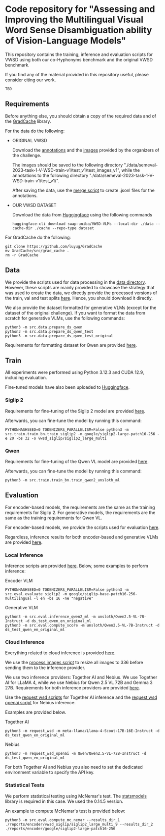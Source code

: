 # Code repository for "Assessing and Improving the Multilingual Visual Word Sense Disambiguation ability of Vision-Language Models"

This repository contains the training, inference and evaluation scripts for VWSD using both our co-Hyphonyms benchmark and the original VWSD benchmark.

If you find any of the material provided in this repository useful, please consider citing our work.

```
TBD
```

## Requirements

Before anything else, you should obtain a copy of the required data and of the [GradCache](https://github.com/luyug/GradCache) library.

For the data do the following:

- ORIGINAL VWSD

    Download the [annotations](https://drive.google.com/file/d/10vDZsY0EhzvFFR8IF-3P_2ApOF0GIMML/view?usp=share_link) and the [images](https://drive.google.com/file/d/1rK7EskkEXzD59j5On-8orO5mIinQGUMW/view?usp=share_link) provided by the organizers of the challenge. 

    The images should be saved to the following directory "./data/semeval-2023-task-1-V-WSD-train-v1/test_v1/test_images_v1", while the annotations to the following directory "./data/semeval-2023-task-1-V-WSD-train-v1/test_v1/".

    After saving the data, use the [merge script](./data/semeval-2023-task-1-V-WSD-train-v1/merge_test.py) to create .jsonl files for the annotations.

- OUR VWSD DATASET

    Download the data from [Huggingface](https://huggingface.co/datasets/swap-uniba/VWSD-VLMs) using the following commands

    ```
    huggingface-cli download swap-uniba/VWSD-VLMs --local-dir ./data --cache-dir ./cache --repo-type dataset
    ```

For GradCache do the following:

```
git clone https://github.com/luyug/GradCache
mv GradCache/src/grad_cache .
rm -r GradCache
```

## Data

We provide the scripts used for data processing in the [data directory](/scr/data). However, these scripts are mainly provided to showcase the strategy that was used to create the data, we directly provide the processed versions of the train, val and test splits [here](https://huggingface.co/datasets/swap-uniba/VWSD-VLMs). Hence, you should download it directly.

We also provide the dataset formatted for generative VLMs (except for the dataset of the original challenge). If you want to format the data from scratch for generative VLMs, use the following commands:

```
python3 -m src.data.prepare_ds_qwen
python3 -m src.data.prepare_ds_qwen_test
python3 -m src.data.prepare_ds_qwen_test_original
```

Requirements for formatting dataset for Qwen are provided [here](requirements/unsloth_requirements.txt). 

## Train

All experiments were performed using Python 3.12.3 and CUDA 12.9, including evaluation.

Fine-tuned models have also been uploaded to [Huggingface](https://huggingface.co/collections/swap-uniba/vlms-for-vwsd-68a44401c770decc32897842).

### Siglip 2

Requirements for fine-tuning of the Siglip 2 model are provided [here](requirements/train_siglip_requirements.txt). 

Afterwards, you can fine-tune the model by running this command:

```
PYTHONHASHSEED=0 TOKENIZERS_PARALLELISM=False python3 -m src.train.train_bn.train_siglip2 -m google/siglip2-large-patch16-256 -e 20 -bs 32 -o vwsd_siglip/siglip2_large_multi
```

### Qwen

Requirements for fine-tuning of the Qwen VL model are provided [here](requirements/unsloth_requirements.txt). 

Afterwards, you can fine-tune the model by running this command:

```
python3 -m src.train.train_bn.train_qwen2_unsloth_ml
```

## Evaluation

For encoder-based models, the requirements are the same as the training requirements for Siglip 2. For generative models, the requirements are the same as the training requirements for Qwen VL. 

For encoder-based models, we provide the scripts used for evaluation [here](scripts).

Regardless, inference results for both encoder-based and generative VLMs are provided [here](reports).

### Local Inference

Inference scripts are provided [here](src/eval). Below, some examples to perform inference:

Encoder VLM

```
PYTHONHASHSEED=0 TOKENIZERS_PARALLELISM=False python3 -m src.eval.evaluate_siglip2 -m google/siglip-base-patch16-256-multilingual -l en -bs 16 -ne "negative"
```

Generative VLM

```
python3 -m src.eval.inference_qwen2_ml -m unsloth/Qwen2.5-VL-7B-Instruct -d ds_test_qwen_en_original_ml
python3 -m src.eval.compute_score -m unsloth/Qwen2.5-VL-7B-Instruct -d ds_test_qwen_en_original_ml
```

### Cloud Inference

Everything related to cloud inference is provided [here](cloud_inference).

We use the [process images script](cloud_inference/process_images.py) to resize all images to 336 before sending them to the inference provider. 

We use two inference providers: Together AI and Nebius. We use Together AI for LLaMA 4, while we use Nebius for Qwen 2.5 VL 72B and Gemma 3 27B. Requirements for both inference providers are provided [here](cloud_inference/requirements/).

Use the [request wsd scripts](cloud_inference/request_wsd.py) for Together AI inference and the [request wsd openai script](cloud_inference/request_wsd_openai.py) for Nebius inference.

Examples are provided below.

Together AI

```
python3 -m request_wsd -m meta-llama/Llama-4-Scout-17B-16E-Instruct -d ds_test_qwen_en_original_ml
```

Nebius

```
python3 -m request_wsd_openai -m Qwen/Qwen2.5-VL-72B-Instruct -d ds_test_qwen_en_original_ml
```

For both Together AI and Nebius you also need to set the dedicated environment variable to specify the API key.

### Statistical Tests

We perform statistical testing using McNemar's test. The [statsmodels](https://github.com/statsmodels/statsmodels) library is required in this case. We used the 0.14.5 version.

An example to compute McNemar's test is provided below:

```
python3 -m src.eval.compute_mc_nemar --results_dir_1 ./reports/encoder/vwsd_siglip/siglip2_large_multi_9 --results_dir_2 ./reports/encoder/google/siglip2-large-patch16-256
```
